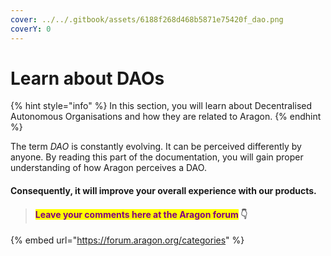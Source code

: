 ```yaml
---
cover: ../../.gitbook/assets/6188f268d468b5871e75420f_dao.png
coverY: 0
---
```


# Learn about DAOs

{% hint style="info" %}
In this section, you will learn about Decentralised Autonomous Organisations and how they are related to Aragon.&#x20;
{% endhint %}

The term _DAO_ is constantly evolving. It can be perceived differently by anyone. By reading this part of the documentation, you will gain proper understanding of how Aragon perceives a DAO.

#### Consequently, it will improve your overall experience with our products.



> #### <mark style="color:purple;">Leave your comments here at the Aragon forum</mark> 👇

{% embed url="https://forum.aragon.org/categories" %}
